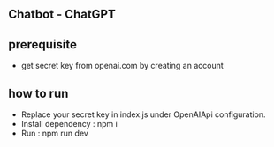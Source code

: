 ## Chatbot - ChatGPT

## prerequisite

- get secret key from openai.com by creating an account

## how to run

- Replace your secret key in index.js under OpenAIApi configuration.
- Install dependency : npm i
- Run : npm run dev